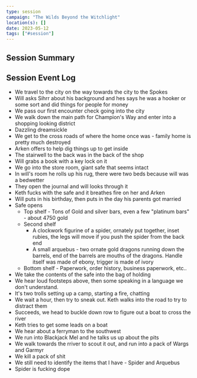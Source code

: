 ```yaml
---
type: session
campaign: "The Wilds Beyond the Witchlight"
location(s): []
date: 2023-05-12
tags: ["#session"]
---
```


## Session Summary

## Session Event Log

- We travel to the city on the way towards the city to the Spokes 
- Will asks Sihrr about his background and hes says he was a hooker or some sort and did things for people for money
- We pass our first encounter check going into the city
- We walk down the main path for Champion's Way and enter into a shopping looking district
- Dazzling dreamsickle
- We get to the cross roads of where the home once was - family home is pretty much destroyed
- Arken offers to help dig things up to get inside
- The stairwell to the back was in the back of the shop
- Will grabs a book with a key lock on it
- We go into the store room, giant safe that seems intact
- In will's room he rolls up his rug, there were two beds because will was a bedwetter
- They open the journal and will looks through it
- Keth fucks with the safe and it breathes fire on her and Arken
- Will puts in his birthday, then puts in the day his parents got married
- Safe opens
	- Top shelf - Tons of Gold and silver bars, even a few "platinum bars" - about 4750 gold
	- Second shelf
		- A clockwork figurine of a spider, ornately put together, inset rubies, the legs will move if you push the spider from the back end
		- A small arquebus - two ornate gold dragons running down the barrels, end of the barrels are mouths of the dragons. Handle itself was made of ebony, trigger is made of ivory
	- Bottom shelf - Paperwork, order history, business paperwork, etc..
- We take the contents of the safe into the  bag of holding
- We hear loud footsteps above, then some speaking in a language we don't understand.
- It's two trolls setting up a camp, starting a fire, chatting
- We wait a hour, then try to sneak out. Keth walks into the road to try to distract them
- Succeeds, we head to buckle down row to figure out a boat to cross the river
- Keth tries to get some leads on a boat
- We hear about a ferryman to the southwest
- We run into Blackjack Mel and he talks us up about the pits
- We walk towards the rriver to scout it out, and run into a pack of Wargs and Garmyr
- We kill a pack of shit
- We still need to identify the items that I have - Spider and Arquebus
- Spider is fucking dope